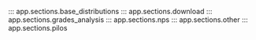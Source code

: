 ::: app.sections.base_distributions
::: app.sections.download
::: app.sections.grades_analysis
::: app.sections.nps
::: app.sections.other
::: app.sections.pilos